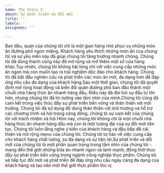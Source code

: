 ```yaml
---
name: The Story 3
about: Sự phát triển và đổi mới
title: ''
labels: ''
assignees: ''

---
```


Ban đầu, quán của chúng tôi chỉ là một gian hàng nhỏ phục vụ những món ăn đường phố ngon miệng. Khách hàng yêu thích những món ăn của chúng tôi và sự yêu mến này đã giúp chúng tôi tăng trưởng nhanh chóng. Chúng tôi đã dùng thành công này để mở rộng và mở thêm một số cửa hàng khác.Tuy nhiên, chúng tôi không hài lòng chỉ với việc cung cấp những món ăn ngon mà còn muốn tạo ra trải nghiệm độc đáo cho khách hàng. Chúng tôi đã bắt đầu nghiên cứu và phát triển các món ăn mới, đa dạng hơn để đáp ứng nhu cầu đa dạng của khách hàng.Sau một thời gian, chúng tôi đã quyết định mở rộng hoạt động và biến đổi quán đường phố ban đầu thành một chuỗi nhà hàng thức ăn nhanh hàng đầu. Điều này đã đòi hỏi sự đầu tư lớn hơn, nhưng chúng tôi đã tin tưởng vào tầm nhìn của mình.Chúng tôi cũng đã cam kết trong việc thúc đẩy sự phát triển bền vững và thân thiện với môi trường. Chúng tôi đã sử dụng đồ dùng thân thiện với môi trường và hỗ trợ các chương trình xã hội trong cộng đồng, chứng tỏ sự cam kết của chúng tôi với trách nhiệm xã hội.Hôm nay, chúng tôi không chỉ là một chuỗi nhà hàng thức ăn nhanh hàng đầu mà còn là một tượng đài của sự đổi mới liên tục. Chúng tôi luôn lắng nghe ý kiến của khách hàng và đầu bếp để cải thiện và mở rộng menu của chúng tôi. Chúng tôi tự hào về việc cung cấp cho khách hàng chất lượng, sự đa dạng và sự tiện lợi.Sự phát triển và đổi mới của chúng tôi là một phần quan trọng trong tầm nhìn của chúng tôi - mang đến thế giới những bữa ăn nhanh ngon và lành mạnh, đồng thời thúc đẩy sự phát triển bền vững trong ngành công nghiệp thực phẩm. Chúng tôi sẽ tiếp tục đổi mới và phát triển để đáp ứng nhu cầu ngày càng đa dạng của khách hàng và tạo nên một thế giới thực phẩm thú vị.
